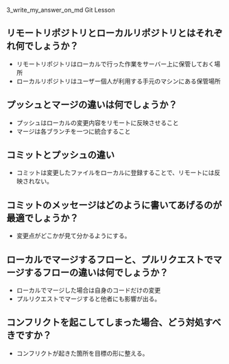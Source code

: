  3_write_my_answer_on_md
 Git Lesson

## リモートリポジトリとローカルリポジトリとはそれぞれ何でしょうか？
* リモートリポジトリはローカルで行った作業をサーバー上に保管しておく場所
* ローカルリポジトリはユーザー個人が利用する手元のマシンにある保管場所


## プッシュとマージの違いは何でしょうか？
* プッシュはローカルの変更内容をリモートに反映させること
* マージは各ブランチを一つに統合すること


## コミットとプッシュの違い
* コミットは変更したファイルをローカルに登録することで、リモートには反映されない。

## コミットのメッセージはどのように書いてあげるのが最適でしょうか？
* 変更点がどこかが見て分かるようにする。


## ローカルでマージするフローと、プルリクエストでマージするフローの違いは何でしょうか？
* ローカルでマージした場合は自身のコードだけの変更
* プルリクエストでマージすると他者にも影響が出る。

## コンフリクトを起こしてしまった場合、どう対処すべきですか？
* コンフリクトが起きた箇所を目標の形に整える。

